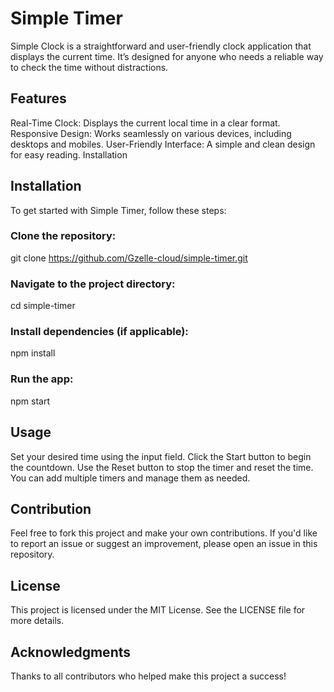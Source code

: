 # Simple Timer
Simple Clock is a straightforward and user-friendly clock application that displays the current time. It’s designed for anyone who needs a reliable way to check the time without distractions.

## Features
Real-Time Clock: Displays the current local time in a clear format.
Responsive Design: Works seamlessly on various devices, including desktops and mobiles.
User-Friendly Interface: A simple and clean design for easy reading.
Installation
## Installation
To get started with Simple Timer, follow these steps:

### Clone the repository:
git clone https://github.com/Gzelle-cloud/simple-timer.git
### Navigate to the project directory:
cd simple-timer
### Install dependencies (if applicable):
npm install
### Run the app:
npm start
## Usage
Set your desired time using the input field.
Click the Start button to begin the countdown.
Use the Reset button to stop the timer and reset the time.
You can add multiple timers and manage them as needed.
## Contribution
Feel free to fork this project and make your own contributions. If you'd like to report an issue or suggest an improvement, please open an issue in this repository.

## License
This project is licensed under the MIT License. See the LICENSE file for more details.

## Acknowledgments
Thanks to all contributors who helped make this project a success!
